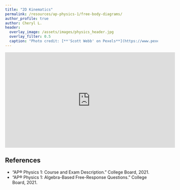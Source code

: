 ```yaml
---
title: "2D Kinematics"
permalink: /resources/ap-physics-1/free-body-diagrams/
author_profile: true
author: Cheryl L.
header:
  overlay_image: /assets/images/physics_header.jpg
  overlay_filter: 0.5
  caption: "Photo credit: [**'Scott Webb' on Pexels**](https://www.pexels.com/photo/people-riding-carousel-in-park-136412/)"
---
```

<iframe width="560"  height="315"  src="https://ncvps.yuja.com/V/Video?v=4130323&node=14111351&a=1488918790&preload=false" frameborder="0" webkitallowfullscreen mozallowfullscreen allowfullscreen loading="lazy"></iframe>


## References
- “AP® Physics 1: Course and Exam Description.” College Board, 2021. 
- “AP® Physics 1: Algebra-Based Free-Response Questions.” College Board, 2021.